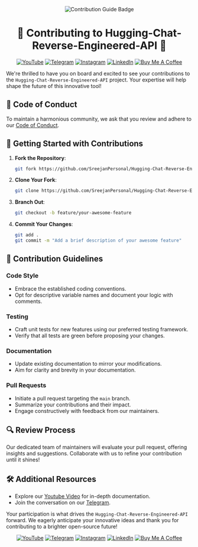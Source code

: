 <div align="center">
  <img src="https://img.shields.io/badge/Contribution-Guide-blueviolet?style=for-the-badge&logo=opensourceinitiative" alt="Contribution Guide Badge">
  <h1>🌟 Contributing to Hugging-Chat-Reverse-Engineered-API 🌟</h1>
</div>

<div align="center">
  <!-- Replace `#` with your actual links -->
  <a href="https://youtube.com/@devsdocode"><img alt="YouTube" src="https://img.shields.io/badge/YouTube-FF0000?style=for-the-badge&logo=youtube&logoColor=white"></a>
  <a href="https://t.me/devsdocode"><img alt="Telegram" src="https://img.shields.io/badge/Telegram-2CA5E0?style=for-the-badge&logo=telegram&logoColor=white"></a>
  <a href="https://www.instagram.com/sree.shades_/"><img alt="Instagram" src="https://img.shields.io/badge/Instagram-E4405F?style=for-the-badge&logo=instagram&logoColor=white"></a>
  <a href="https://www.linkedin.com/in/developer-sreejan/"><img alt="LinkedIn" src="https://img.shields.io/badge/LinkedIn-0077B5?style=for-the-badge&logo=linkedin&logoColor=white"></a>
  <a href="https://buymeacoffee.com/devsdocode"><img alt="Buy Me A Coffee" src="https://img.shields.io/badge/Buy%20Me%20A%20Coffee-FFDD00?style=for-the-badge&logo=buymeacoffee&logoColor=black"></a>
</div>

We're thrilled to have you on board and excited to see your contributions to the `Hugging-Chat-Reverse-Engineered-API` project. Your expertise will help shape the future of this innovative tool!

## 📜 Code of Conduct

To maintain a harmonious community, we ask that you review and adhere to our [Code of Conduct](CODE_OF_CONDUCT.md).

## 🚀 Getting Started with Contributions

1. **Fork the Repository**:
   ```bash
   git fork https://github.com/SreejanPersonal/Hugging-Chat-Reverse-Engineered-API.git
   ```
2. **Clone Your Fork**:
   ```bash
   git clone https://github.com/SreejanPersonal/Hugging-Chat-Reverse-Engineered-API.git
   ```
3. **Branch Out**:
   ```bash
   git checkout -b feature/your-awesome-feature
   ```
4. **Commit Your Changes**:
   ```bash
   git add .
   git commit -m "Add a brief description of your awesome feature"
   ```

## 📏 Contribution Guidelines

### Code Style

- Embrace the established coding conventions.
- Opt for descriptive variable names and document your logic with comments.

### Testing

- Craft unit tests for new features using our preferred testing framework.
- Verify that all tests are green before proposing your changes.

### Documentation

- Update existing documentation to mirror your modifications.
- Aim for clarity and brevity in your documentation.

### Pull Requests

- Initiate a pull request targeting the `main` branch.
- Summarize your contributions and their impact.
- Engage constructively with feedback from our maintainers.

## 🔍 Review Process

Our dedicated team of maintainers will evaluate your pull request, offering insights and suggestions. Collaborate with us to refine your contribution until it shines!

## 🛠️ Additional Resources

- Explore our [Youtube Video](#) for in-depth documentation.
- Join the conversation on our [Telegram](#).

Your participation is what drives the `Hugging-Chat-Reverse-Engineered-API` forward. We eagerly anticipate your innovative ideas and thank you for contributing to a brighter open-source future!


<div align="center">
  <!-- Replace `#` with your actual links -->
  <a href="https://youtube.com/@devsdocode"><img alt="YouTube" src="https://img.shields.io/badge/YouTube-FF0000?style=for-the-badge&logo=youtube&logoColor=white"></a>
  <a href="https://t.me/devsdocode"><img alt="Telegram" src="https://img.shields.io/badge/Telegram-2CA5E0?style=for-the-badge&logo=telegram&logoColor=white"></a>
  <a href="https://www.instagram.com/sree.shades_/"><img alt="Instagram" src="https://img.shields.io/badge/Instagram-E4405F?style=for-the-badge&logo=instagram&logoColor=white"></a>
  <a href="https://www.linkedin.com/in/developer-sreejan/"><img alt="LinkedIn" src="https://img.shields.io/badge/LinkedIn-0077B5?style=for-the-badge&logo=linkedin&logoColor=white"></a>
  <a href="https://buymeacoffee.com/devsdocode"><img alt="Buy Me A Coffee" src="https://img.shields.io/badge/Buy%20Me%20A%20Coffee-FFDD00?style=for-the-badge&logo=buymeacoffee&logoColor=black"></a>
</div>